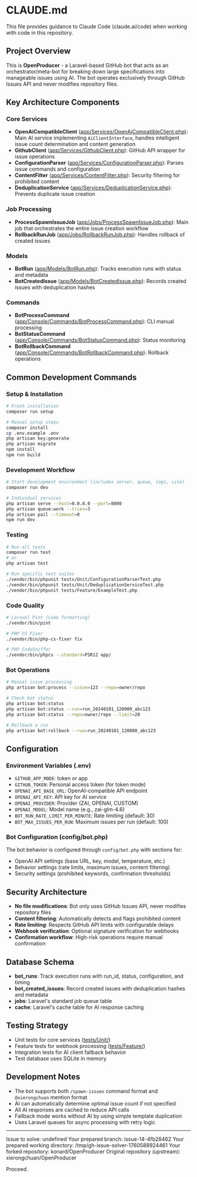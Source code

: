 # CLAUDE.md

This file provides guidance to Claude Code (claude.ai/code) when working with code in this repository.

## Project Overview

This is **OpenProducer** - a Laravel-based GitHub bot that acts as an orchestrator/meta-bot for breaking down large specifications into manageable issues using AI. The bot operates exclusively through GitHub Issues API and never modifies repository files.

## Key Architecture Components

### Core Services
- **OpenAiCompatibleClient** ([app/Services/OpenAiCompatibleClient.php](app/Services/OpenAiCompatibleClient.php)): Main AI service implementing `AiClientInterface`, handles intelligent issue count determination and content generation
- **GithubClient** ([app/Services/GithubClient.php](app/Services/GithubClient.php)): GitHub API wrapper for issue operations
- **ConfigurationParser** ([app/Services/ConfigurationParser.php](app/Services/ConfigurationParser.php)): Parses issue commands and configuration
- **ContentFilter** ([app/Services/ContentFilter.php](app/Services/ContentFilter.php)): Security filtering for prohibited content
- **DeduplicationService** ([app/Services/DeduplicationService.php](app/Services/DeduplicationService.php)): Prevents duplicate issue creation

### Job Processing
- **ProcessSpawnIssueJob** ([app/Jobs/ProcessSpawnIssueJob.php](app/Jobs/ProcessSpawnIssueJob.php)): Main job that orchestrates the entire issue creation workflow
- **RollbackRunJob** ([app/Jobs/RollbackRunJob.php](app/Jobs/RollbackRunJob.php)): Handles rollback of created issues

### Models
- **BotRun** ([app/Models/BotRun.php](app/Models/BotRun.php)): Tracks execution runs with status and metadata
- **BotCreatedIssue** ([app/Models/BotCreatedIssue.php](app/Models/BotCreatedIssue.php)): Records created issues with deduplication hashes

### Commands
- **BotProcessCommand** ([app/Console/Commands/BotProcessCommand.php](app/Console/Commands/BotProcessCommand.php)): CLI manual processing
- **BotStatusCommand** ([app/Console/Commands/BotStatusCommand.php](app/Console/Commands/BotStatusCommand.php)): Status monitoring
- **BotRollbackCommand** ([app/Console/Commands/BotRollbackCommand.php](app/Console/Commands/BotRollbackCommand.php)): Rollback operations

## Common Development Commands

### Setup & Installation
```bash
# Fresh installation
composer run setup

# Manual setup steps
composer install
cp .env.example .env
php artisan key:generate
php artisan migrate
npm install
npm run build
```

### Development Workflow
```bash
# Start development environment (includes server, queue, logs, vite)
composer run dev

# Individual services
php artisan serve --host=0.0.0.0 --port=8000
php artisan queue:work --tries=3
php artisan pail --timeout=0
npm run dev
```

### Testing
```bash
# Run all tests
composer run test
# or
php artisan test

# Run specific test suites
./vendor/bin/phpunit tests/Unit/ConfigurationParserTest.php
./vendor/bin/phpunit tests/Unit/DeduplicationServiceTest.php
./vendor/bin/phpunit tests/Feature/ExampleTest.php
```

### Code Quality
```bash
# Laravel Pint (code formatting)
./vendor/bin/pint

# PHP CS Fixer
./vendor/bin/php-cs-fixer fix

# PHP CodeSniffer
./vendor/bin/phpcs --standard=PSR12 app/
```

### Bot Operations
```bash
# Manual issue processing
php artisan bot:process --issue=123 --repo=owner/repo

# Check bot status
php artisan bot:status
php artisan bot:status --run=run_20240101_120000_abc123
php artisan bot:status --repo=owner/repo --limit=20

# Rollback a run
php artisan bot:rollback --run=run_20240101_120000_abc123
```

## Configuration

### Environment Variables (.env)
- `GITHUB_APP_MODE`: token or app
- `GITHUB_TOKEN`: Personal access token (for token mode)
- `OPENAI_API_BASE_URL`: OpenAI-compatible API endpoint
- `OPENAI_API_KEY`: API key for AI service
- `OPENAI_PROVIDER`: Provider (ZAI, OPENAI, CUSTOM)
- `OPENAI_MODEL`: Model name (e.g., zai-glm-4.6)
- `BOT_RUN_RATE_LIMIT_PER_MINUTE`: Rate limiting (default: 30)
- `BOT_MAX_ISSUES_PER_RUN`: Maximum issues per run (default: 100)

### Bot Configuration (config/bot.php)
The bot behavior is configured through `config/bot.php` with sections for:
- OpenAI API settings (base URL, key, model, temperature, etc.)
- Behavior settings (rate limits, maximum issues, content filtering)
- Security settings (prohibited keywords, confirmation thresholds)

## Security Architecture

- **No file modifications**: Bot only uses GitHub Issues API, never modifies repository files
- **Content filtering**: Automatically detects and flags prohibited content
- **Rate limiting**: Respects GitHub API limits with configurable delays
- **Webhook verification**: Optional signature verification for webhooks
- **Confirmation workflow**: High-risk operations require manual confirmation

## Database Schema

- **bot_runs**: Track execution runs with run_id, status, configuration, and timing
- **bot_created_issues**: Record created issues with deduplication hashes and metadata
- **jobs**: Laravel's standard job queue table
- **cache**: Laravel's cache table for AI response caching

## Testing Strategy

- Unit tests for core services ([tests/Unit/](tests/Unit/))
- Feature tests for webhook processing ([tests/Feature/](tests/Feature/))
- Integration tests for AI client fallback behavior
- Test database uses SQLite in memory

## Development Notes

- The bot supports both `/spawn-issues` command format and `@xierongchuan` mention format
- AI can automatically determine optimal issue count if not specified
- All AI responses are cached to reduce API calls
- Fallback mode works without AI by using simple template duplication
- Uses Laravel queues for async processing with retry logic

---

Issue to solve: undefined
Your prepared branch: issue-14-4fb28462
Your prepared working directory: /tmp/gh-issue-solver-1760588924461
Your forked repository: konard/OpenProducer
Original repository (upstream): xierongchuan/OpenProducer

Proceed.